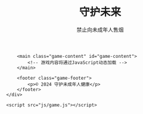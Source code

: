 <!DOCTYPE html>
<html lang="zh-CN">
<head>
    <meta charset="UTF-8">
    <meta name="viewport" content="width=device-width, initial-scale=1.0">
    <title>守护未来-禁止向未成年人售烟</title>
    <link rel="stylesheet" href="styles/main.css">
</head>
<body>
    <div class="game-container">
        <header class="game-header">
            <h1>守护未来</h1>
            <p class="subtitle">禁止向未成年人售烟</p>
        </header>
        
        <main class="game-content" id="game-content">
            <!-- 游戏内容将通过JavaScript动态加载 -->
        </main>
        
        <footer class="game-footer">
            <p>© 2024 守护未成年人健康</p>
        </footer>
    </div>
    
    <script src="js/game.js"></script>
</body>
</html>
